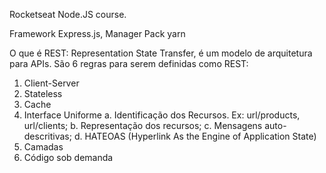 Rocketseat Node.JS course.

Framework Express.js, Manager Pack yarn

O que é REST: Representation State Transfer, é um modelo de arquitetura para APIs.
São 6 regras para serem definidas como REST:
1. Client-Server
2. Stateless
3. Cache
4. Interface Uniforme
    a. Identificação dos Recursos. Ex: url/products, url/clients;
    b. Representação dos recursos;
    c. Mensagens auto-descritivas;
    d. HATEOAS (Hyperlink As the Engine of Application State)
5. Camadas
6. Código sob demanda

